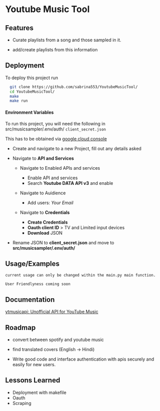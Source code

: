 
# Youtube Music Tool





## Features

- Curate playlists from a song and those sampled in it.

- add/create playlists from this information

## Deployment

To deploy this project run

```bash
  git clone https://github.com/sabrina553/YoutubeMusicTool/
  cd YoutubeMusicTool/
  make
  make run
```



#### Environment Variables

To run this project, you will need the following in src/musicsampler/.env/auth/
`client_secret.json`

This has to be obtained via [google cloud console](https://console.cloud.google.com/)

- Create and navigate to a new Project, fill out any details asked

- Navigate to **API and Services**
    - Navigate to Enabled APIs and services
        - Enable API and services 
        - Search **Youtube DATA API v3** and enable
    - Navigate to Auidience
        - Add users: *Your Email*

    - Navigate to **Credentials**
        - **Create Credentials**
        - **Oauth client ID** > TV and Limited input devices
        - **Download** JSON
- Rename JSON to **client_secret.json** and move to **src/musicsampler/.env/auth/** 




## Usage/Examples
```
current usage can only be changed within the main.py main function.

User Friendlyness coming soon
```


## Documentation

[ytmusicapi: Unofficial API for YouTube Music](https://ytmusicapi.readthedocs.io/en/stable/)



## Roadmap

- convert between spotify and youtube music

- find translated covers (English -> Hindi)

- Write good code and interface authentication with apis securely and easily for new users.



## Lessons Learned

- Deployment with makefile
- Oauth
- Scraping


